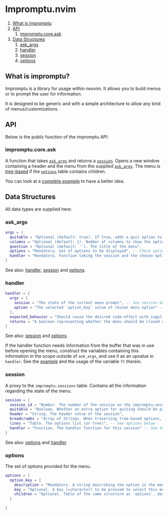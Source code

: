 # Impromptu.nvim

1. [What is impromptu](#what-is-impromptu?)
2. [API](#api)
    1. [impromptu.core.ask](#impromptu.core.ask)
3. [Data Structures](#data-structures)
    1. [ask_args](#ask_args)
    2. [handler](#handler)
    3. [session](#session)
    4. [options](#options)

## What is impromptu?

Impromptu is a library for usage within neovim. It allows you to build menus or to prompt the user for information.

It is designed to be generic and with a simple architecture to allow any kind of menus/customizations.

## API

Below is the public function of the impromptu API:

### impromptu.core.ask

A function that takes [`ask_args`](#ask_args) and returns a [`session`](#session).
Opens a new window containing a header and the menu from the supplied [`ask_args`](#ask_args).
The menu is [tree-based](tree-based.md) if the [`options`](#options) table contains children.

You can look at a [complete example](sample.md) to have a better idea.

## Data Structures

All data types are supplied here:

### ask_args
```lua
args = {
  quitable = "Optional (default: true). If true, adds a quit option to the menu",
  columns = "Optional (default: 1). Number of columns to show the options",
  question = "Optional (default: ''). The title of the menu",
  options = "Mandatory. Set of options to be displayed", -- Check options below
  handler = "Mandatory. Function taking the session and the chosen option. For tree-based menus only called for the leaf nodes." -- Check handler and session below
}
```
See also: [handler](#handler), [session](#session) and [options](#options).

### handler
```lua
handler = {
  args = {
    session = "The state of the current menu prompt", -- See session below
    option = "The selected `option_key` value of chosen menu option" -- See options below
  },
  expected_behavior = "Should cause the desired side-effect with supplied args",
  returns = "A boolean representing whether the menu should be closed or not"
}
```
See also: [session](#session) and [options](#options).

If the handler function needs information from the buffer that was in use before opening the menu, construct the variables containing this information in the scope outside of `ask_args`, and use it as an upvalue in `handler`. See the [example](sample.md) and the usage of the variable `ft` therein.


### session
A proxy to the `impromptu.sessions` table.  Contains all the information regarding the state of the menu.

```lua
session = {
  session_id = "Number. The number of the session on the impromptu.sessions table",
  quitable = "Boolean. Whether an extra option for quiting should be provided",
  header = "String. The header value of the session",
  breadcrumbs = "Array of Strings. When traversing tree-based options, for each selection that results in another menu, the `option_key` of the selected entry is appended to this, describing a path through the tree.",
  lines = "Table. The options list (or tree)", -- See options below
  handler = "Function. The handler function for this session" -- See handler above
}
```
See also: [options](#options) and [handler](#handler).

### options
The set of options provided for the menu.

```lua
options = {
  option_key = {
    description = "Mandatory. A string describing the option in the menu.",
    key = "Optional. A key (=character) to be pressed to select this menu entry. Value will be inferred trying to find the best key based on the description",
    children = "Optional. Table of the same structure as `options`, describing submenus."
  }

}
```
